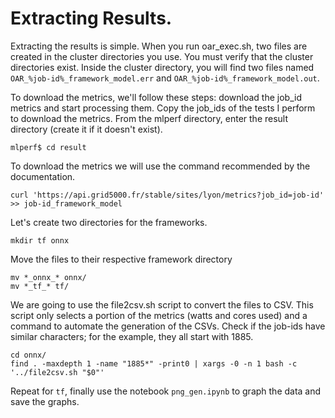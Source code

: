 # Extracting Results.

Extracting the results is simple. When you run oar_exec.sh, two files are created in the cluster directories you use. You must verify that the cluster directories exist.
Inside the cluster directory, you will find two files named `OAR_%job-id%_framework_model.err` and `OAR_%job-id%_framework_model.out`.

To download the metrics, we'll follow these steps: download the job_id metrics and start processing them. Copy the job_ids of the tests I perform to download the metrics. From the mlperf directory, enter the result directory (create it if it doesn't exist).
```
mlperf$ cd result
```
To download the metrics we will use the command recommended by the documentation.
```
curl 'https://api.grid5000.fr/stable/sites/lyon/metrics?job_id=job-id' >> job-id_framework_model
```
Let's create two directories for the frameworks.
```
mkdir tf onnx
```
Move the files to their respective framework directory
```
mv *_onnx_* onnx/
mv *_tf_* tf/
```
We are going to use the file2csv.sh script to convert the files to CSV. This script only selects a portion of the metrics (watts and cores used) and a command to automate the generation of the CSVs. Check if the job-ids have similar characters; for the example, they all start with 1885.
```
cd onnx/
find . -maxdepth 1 -name "1885*" -print0 | xargs -0 -n 1 bash -c '../file2csv.sh "$0"'
```
Repeat for `tf`, finally use the notebook `png_gen.ipynb` to graph the data and save the graphs.

